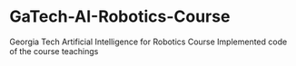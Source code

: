 # GaTech-AI-Robotics-Course
Georgia Tech Artificial Intelligence for Robotics Course
Implemented code of the course teachings
